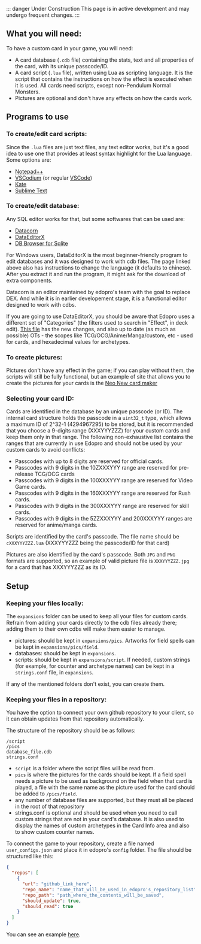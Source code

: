 ::: danger Under Construction
This page is in active development and may undergo frequent changes.
:::

## What you will need:

To have a custom card in your game, you will need:

- A card database (`.cdb` file) containing the stats, text and all properties of the card, with its unique passcode/ID.
- A card script (`.lua` file), written using Lua as scripting language. It is the script that contains the instructions on how the effect is executed when it is used. All cards need scripts, except non-Pendulum Normal Monsters.
- Pictures are optional and don't have any effects on how the cards work.

## Programs to use

### To create/edit card scripts:

Since the `.lua` files are just text files, any text editor works, but it's a good idea to use one that provides at least syntax highlight for the Lua language. Some options are:

- [Notepad++](https://notepad-plus-plus.org/downloads/)
- [VSCodium](https://vscodium.com/#install) (or regular [VSCode](https://code.visualstudio.com/#alt-downloads))
- [Kate](https://kate-editor.org/get-it/)
- [Sublime Text](https://www.sublimetext.com/download)

### To create/edit database:

Any SQL editor works for that, but some softwares that can be used are:

- [Datacorn](https://github.com/ProjectIgnis/Datacorn#how-to-download)
- [DataEditorX](https://github.com/247321453/DataEditorX/blob/master/README.md)
- [DB Browser for Sqlite](https://sqlitebrowser.org/)

For Windows users, DataEditorX is the most beginner-friendly program to edit databases and it was designed to work with cdb files.
The page linked above also has instructions to change the language (it defaults to chinese). After you extract it and run the program, it might ask for the download of extra components.

Datacorn is an editor maintained by edopro's team with the goal to replace DEX. And while it is in earlier developement stage, it is a functional editor designed to work with cdbs.

If you are going to use DataEditorX, you should be aware that Edopro uses a different set of "Categories" (the filters used to search in "Effect", in deck edit). [This file](https://github.com/NaimSantos/DataEditorX/blob/master/DataEditorX/data/cardinfo_english.txt) has the new changes, and also up to date (as much as possible) OTs - the scopes like TCG/OCG/Anime/Manga/custom, etc - used for cards, and hexadecimal values for archetypes.

### To create pictures:

Pictures don't have any effect in the game; if you can play without them, the scripts will still be fully functional, but an example of site that allows you to create the pictures for your cards is the [Neo New card maker](https://yemachu.github.io/cardmaker/)

### Selecting your card ID:

Cards are identified in the database by an unique passcode (or ID). The internal card structure holds the passcode in a `uint32_t` type, which allows a maximum ID of 2^32-1 (4294967295) to be stored, but it is recommended that you choose a 9-digits range (XXXYYYZZZ) for your custom cards and keep them only in that range. The following non-exhaustive list contains the ranges that are currently in use Edopro and should not be used by your custom cards to avoid conflicts:

- Passcodes with up to 8 digits are reserved for official cards.
- Passcodes with 9 digits in the 10ZXXXYYY range are reserved for pre-release TCG/OCG cards
- Passcodes with 9 digits in the 100XXXYYY range are reserved for Video Game cards.
- Passcodes with 9 digits in the 160XXXYYY range are reserved for Rush cards.
- Passcodes with 9 digits in the 300XXXYYY range are reserved for skill cards.
- Passcodes with 9 digits in the 5ZZXXXYYY and 200XXXYYY ranges are reserved for anime/manga cards.

Scripts are identified by the card's passcode. The file name should be `cXXXYYYZZZ.lua` (XXXYYYZZZ being the passcode/ID for that card)

Pictures are also identified by the card's passcode. Both `JPG` and `PNG` formats are supported, so an example of valid picture file is `XXXYYYZZZ.jpg` for a card that has XXXYYYZZZ as its ID.

## Setup

### Keeping your files locally:

The `expansions` folder can be used to keep all your files for custom cards. Refrain from adding your cards directly to the cdb files already there; adding them to their own cdbs will make them easier to manage.

- pictures: should be kept in `expansions/pics`. Artworks for field spells can be kept in `expansions/pics/field`.
- databases: should be kept in `expansions`.
- scripts: should be kept in `expansions/script`.
  If needed, custom strings (for example, for counter and archetype names) can be kept in a `strings.conf` file, in `expansions`.

If any of the mentioned folders don't exist, you can create them.

### Keeping your files in a repository:

You have the option to connect your own github repository to your client, so it can obtain updates from that repository automatically.

The structure of the repository should be as follows:

```
/script
/pics
database_file.cdb
strings.conf
```

- `script` is a folder where the script files will be read from.
- `pics` is where the pictures for the cards should be kept. If a field spell needs a picture to be used as background on the field when that card is played, a file with the same name as the picture used for the card should be added to `/pics/field`.
- any number of database files are supported, but they must all be placed in the root of that repository
- strings.conf is optional and should be used when you need to call custom strings that are not in your card's database. It is also used to display the names of custom archetypes in the Card Info area and also to show custom counter names.

To connect the game to your repository, create a file named `user_configs.json` and place it in edopro's `config` folder. The file should be structured like this:

```json
{
  "repos": [
    {
      "url": "github_link_here",
      "repo_name": "name_that_will_be_used_in_edopro's_repository_list",
      "repo_path": "path_where_the_contents_will_be_saved",
      "should_update": true,
      "should_read": true
    }
  ]
}
```

You can see an example [here](https://github.com/NaimSantos/Customs).
